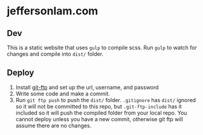 # jeffersonlam.com

## Dev
This is a static website that uses `gulp` to compile scss.
Run `gulp` to watch for changes and compile into `dist/` folder.

## Deploy
1. Install [git-ftp](https://github.com/git-ftp/git-ftp) and set up the url, username, and password
2. Write some code and make a commit.
3. Run `git ftp push` to push the `dist/` folder. `.gitignore` has `dist/` ignored so it will not be committed to this repo, but `.git-ftp-include` has it included so it will push the compiled folder from your local repo. You cannot deploy unless you have a new commit, otherwise git ftp will assume there are no changes.
